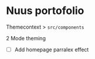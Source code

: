 # Nuus portofolio

Themecontext > `src/components`


2 Mode theming

- [ ] Add homepage parralex effect

